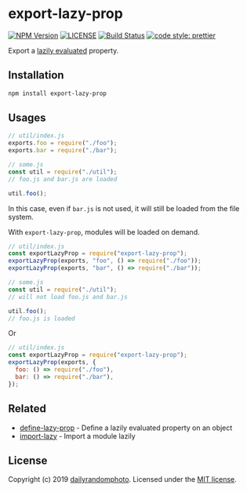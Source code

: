 # export-lazy-prop

[![NPM Version][npm-version-image]][npm-url]
[![LICENSE][license-image]][license-url]
[![Build Status][travis-image]][travis-url]
[![code style: prettier][code-style-prettier-image]][code-style-prettier-url]

Export a [lazily evaluated](https://en.wikipedia.org/wiki/Lazy_evaluation) property.

## Installation

```sh
npm install export-lazy-prop
```

## Usages

```js
// util/index.js
exports.foo = require("./foo");
exports.bar = require("./bar");

// some.js
const util = require("./util");
// foo.js and bar.js are loaded

util.foo();
```

In this case, even if `bar.js` is not used, it will still be loaded from the file system.

With `export-lazy-prop`, modules will be loaded on demand.

```js
// util/index.js
const exportLazyProp = require("export-lazy-prop");
exportLazyProp(exports, "foo", () => require("./foo"));
exportLazyProp(exports, "bar", () => require("./bar"));

// some.js
const util = require("./util");
// will not load foo.js and bar.js

util.foo();
// foo.js is loaded
```

Or

```js
// util/index.js
const exportLazyProp = require("export-lazy-prop");
exportLazyProp(exports, {
  foo: () => require("./foo"),
  bar: () => require("./bar"),
});
```

## Related

- [define-lazy-prop](https://github.com/sindresorhus/define-lazy-prop) - Define a lazily evaluated property on an object
- [import-lazy](https://github.com/sindresorhus/import-lazy) - Import a module lazily

## License

Copyright (c) 2019 [dailyrandomphoto][my-url]. Licensed under the [MIT license][license-url].

[my-url]: https://github.com/dailyrandomphoto
[npm-url]: https://www.npmjs.com/package/export-lazy-prop
[travis-url]: https://travis-ci.org/dailyrandomphoto/export-lazy-prop
[license-url]: LICENSE
[code-style-prettier-url]: https://github.com/prettier/prettier
[npm-downloads-image]: https://img.shields.io/npm/dm/export-lazy-prop
[npm-version-image]: https://img.shields.io/npm/v/export-lazy-prop
[license-image]: https://img.shields.io/npm/l/export-lazy-prop
[travis-image]: https://img.shields.io/travis/dailyrandomphoto/export-lazy-prop
[code-style-prettier-image]: https://img.shields.io/badge/code_style-prettier-ff69b4.svg?style=flat-square
